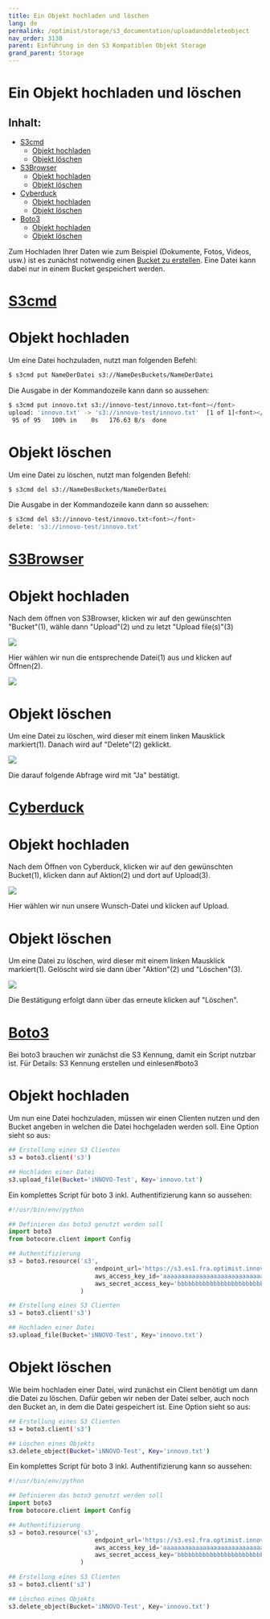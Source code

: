 ```yaml
---
title: Ein Objekt hochladen und löschen
lang: de
permalink: /optimist/storage/s3_documentation/uploadanddeleteobject
nav_order: 3130
parent: Einführung in den S3 Kompatiblen Objekt Storage
grand_parent: Storage
---
```


Ein Objekt hochladen und löschen
=================================================

Inhalt:
---------
- [S3cmd](#s3cmd)
	- [Objekt hochladen](#objekt-hochladen)
	- [Objekt löschen](#objekt-löschen) 
- [S3Browser](#s3browser)
	- [Objekt hochladen](#objekt-hochladen-1)
	- [Objekt löschen](#objekt-löschen-1)
- [Cyberduck](#cyberduck)
	- [Objekt hochladen](#objekt-hochladen-2)
	- [Objekt löschen](#objekt-löschen-2)
- [Boto3](#boto3)
	- [Objekt hochladen](#objekt-hochladen-3)
	- [Objekt löschen](#objekt-löschen-3)

Zum Hochladen Ihrer Daten wie zum Beispiel (Dokumente, Fotos, Videos, usw.) ist es zunächst notwendig einen [Bucket zu erstellen](#CreateAndDeleteBucketDE.md).
Eine Datei kann dabei nur in einem Bucket gespeichert werden. 

[S3cmd](#s3cmd)
=============

# Objekt hochladen

Um eine Datei hochzuladen, nutzt man folgenden Befehl:

```bash
$ s3cmd put NameDerDatei s3://NameDesBuckets/NameDerDatei
```

Die Ausgabe in der Kommandozeile kann dann so aussehen:

```bash
$ s3cmd put innovo.txt s3://innovo-test/innovo.txt<font></font>
upload: 'innovo.txt' -> 's3://innovo-test/innovo.txt'  [1 of 1]<font></font>
 95 of 95   100% in    0s   176.63 B/s  done
```

# Objekt löschen

Um eine Datei zu löschen, nutzt man folgenden Befehl:

```bash
$ s3cmd del s3://NameDesBuckets/NameDerDatei
```

Die Ausgabe in der Kommandozeile kann dann so aussehen:

```bash
$ s3cmd del s3://innovo-test/innovo.txt<font></font>
delete: 's3://innovo-test/innovo.txt'
```

[S3Browser](#s3browser)
=============

# Objekt hochladen

Nach dem öffnen von S3Browser, klicken wir auf den gewünschten "Bucket"(1), wähle dann "Upload"(2) und zu letzt "Upload file(s)"(3)

![](attachments/UploadAndDeleteObject1.png)

Hier wählen wir nun die entsprechende Datei(1) aus und klicken auf Öffnen(2).

![](attachments/UploadAndDeleteObject2.png)

# Objekt löschen

Um eine Datei zu löschen, wird dieser mit einem linken Mausklick markiert(1). Danach wird auf "Delete"(2) geklickt.

![](attachments/UploadAndDeleteObject3.png)

Die darauf folgende Abfrage wird mit "Ja" bestätigt. 

[Cyberduck](#cyberduck)
=============

# Objekt hochladen

Nach dem Öffnen von Cyberduck, klicken wir auf den gewünschten Bucket(1), klicken dann auf Aktion(2) und dort auf Upload(3).

![](attachments/UploadAndDeleteObject4.png)

Hier wählen wir nun unsere Wunsch-Datei und klicken auf Upload.


# Objekt löschen

Um eine Datei zu löschen, wird dieser mit einem linken Mausklick markiert(1). Gelöscht wird sie dann über "Aktion"(2) und "Löschen"(3). 

![](attachments/UploadAndDeleteObject5.png)

Die Bestätigung erfolgt dann über das erneute klicken auf "Löschen".


[Boto3](#boto3)
=============

Bei boto3 brauchen wir zunächst die S3 Kennung, damit ein Script nutzbar ist. Für Details: S3 Kennung erstellen und einlesen#boto3

# Objekt hochladen

Um nun eine Datei hochzuladen, müssen wir einen Clienten nutzen und den Bucket angeben in welchen die Datei hochgeladen werden soll. 
Eine Option sieht so aus:

```bash
## Erstellung eines S3 Clienten
s3 = boto3.client('s3')

## Hochladen einer Datei
s3.upload_file(Bucket='iNNOVO-Test', Key='innovo.txt')
```

Ein komplettes Script für boto 3 inkl. Authentifizierung kann so aussehen:

```python
#!/usr/bin/env/python

## Definieren das boto3 genutzt werden soll
import boto3
from botocore.client import Config

## Authentifizierung
s3 = boto3.resource('s3',
                        endpoint_url='https://s3.es1.fra.optimist.innovo.cloud',<font></font>
                        aws_access_key_id='aaaaaaaaaaaaaaaaaaaaaaaaaaaaaaaa',<font></font>
                        aws_secret_access_key='bbbbbbbbbbbbbbbbbbbbbbbbbbbbbbbbbb',<font></font>
                    )

## Erstellung eines S3 Clienten
s3 = boto3.client('s3')

## Hochladen einer Datei
s3.upload_file(Bucket='iNNOVO-Test', Key='innovo.txt')
```

# Objekt löschen

Wie beim hochladen einer Datei, wird zunächst ein Client benötigt um dann die Datei zu löschen.
Dafür geben wir neben der Datei selber, auch noch den Bucket an, in dem die Datei gespeichert ist. 
Eine Option sieht so aus:

```bash
## Erstellung eines S3 Clienten
s3 = boto3.client('s3')

## Löschen eines Objekts
s3.delete_object(Bucket='iNNOVO-Test', Key='innovo.txt')
```

Ein komplettes Script für boto 3 inkl. Authentifizierung kann so aussehen:

```python
#!/usr/bin/env/python

## Definieren das boto3 genutzt werden soll
import boto3
from botocore.client import Config

## Authentifizierung
s3 = boto3.resource('s3',
                        endpoint_url='https://s3.es1.fra.optimist.innovo.cloud',
                        aws_access_key_id='aaaaaaaaaaaaaaaaaaaaaaaaaaaaaaaa',
                        aws_secret_access_key='bbbbbbbbbbbbbbbbbbbbbbbbbbbbbbbbbb',
                    )

## Erstellung eines S3 Clienten
s3 = boto3.client('s3')

## Löschen eines Objekts
s3.delete_object(Bucket='iNNOVO-Test', Key='innovo.txt')
```
